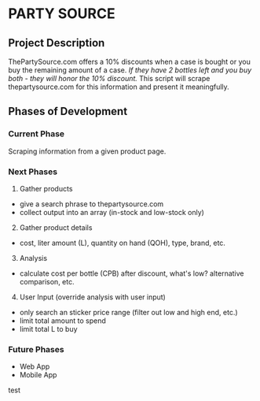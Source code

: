 # PARTY SOURCE 
## Project Description
ThePartySource.com offers a 10% discounts when a case is bought or you buy the remaining amount of a case.
_If they have 2 bottles left and you buy both - they will honor the 10% discount._
This script will scrape thepartysource.com for this information and present it meaningfully.

## Phases of Development

### Current Phase
Scraping information from a given product page.

### Next Phases
1. Gather products
  * give a search phrase to thepartysource.com
  * collect output into an array (in-stock and low-stock only)
2. Gather product details
  * cost,  liter amount (L), quantity on hand (QOH), type, brand, etc.
3. Analysis
  * calculate cost per bottle (CPB) after discount,  what's low? alternative comparison, etc.
4. User Input (override analysis with user input)
  * only search an sticker price range (filter out low and high end, etc.)
  * limit total amount to spend
  * limit total L to buy

### Future Phases
* Web App
* Mobile App
 
test